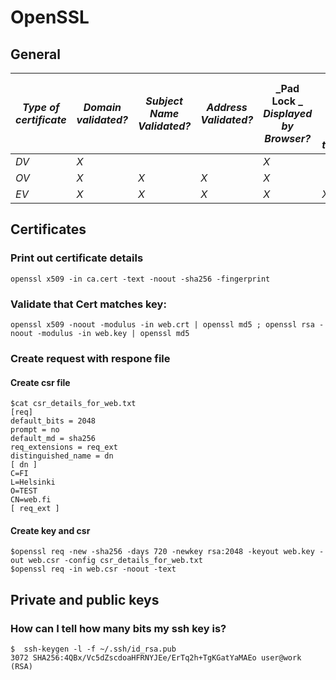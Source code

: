 # OpenSSL 

## General

 **_Type of<br>certificate_** | **_Domain<br>validated?_** | **_Subject Name<br>Validated?_** | **_Address<br>Validated?_** | **_Pad Lock _**_<br>**Displayed by**<br>**Browser?**_ | **_Green address<br>bar or other<br>special treatment?_** | **_Relative price_** |
| ---------------------------- | -------------------------- | -------------------------------- | --------------------------- | ----------------------------------------------------- | --------------------------------------------------------- | -------------------- |
| _DV_                         | _X_                        |                                  |                             | _X_                                                   |                                                           | _$_                  |
| _OV_                         | _X_                        | _X_                              | _X_                         | _X_                                                   |                                                           | _$$_                 |
| _EV_                         | _X_                        | _X_                              | _X_                         | _X_                                                   | _X_                                                       | _$$$_                |


## Certificates
### Print out certificate details
```
openssl x509 -in ca.cert -text -noout -sha256 -fingerprint
```

### Validate that Cert matches key:
```
openssl x509 -noout -modulus -in web.crt | openssl md5 ; openssl rsa -noout -modulus -in web.key | openssl md5
```

### Create request with respone file
#### Create csr file
```
$cat csr_details_for_web.txt
[req]
default_bits = 2048
prompt = no
default_md = sha256
req_extensions = req_ext
distinguished_name = dn
[ dn ]
C=FI
L=Helsinki
O=TEST
CN=web.fi
[ req_ext ]
```

#### Create key and csr
```
$openssl req -new -sha256 -days 720 -newkey rsa:2048 -keyout web.key -out web.csr -config csr_details_for_web.txt
$openssl req -in web.csr -noout -text
```

## Private and public keys

### How can I tell how many bits my ssh key is?
```
$  ssh-keygen -l -f ~/.ssh/id_rsa.pub
3072 SHA256:4QBx/Vc5dZscdoaHFRNYJEe/ErTq2h+TgKGatYaMAEo user@work (RSA)
```